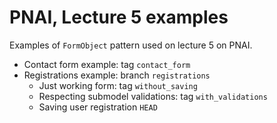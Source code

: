 # PNAI, Lecture 5 examples

Examples of `FormObject` pattern used on lecture 5 on PNAI.

* Contact form example: tag `contact_form`
* Registrations example: branch `registrations`
  * Just working form: tag `without_saving`
  * Respecting submodel validations: tag `with_validations`
  * Saving user registration `HEAD`
